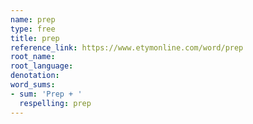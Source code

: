 ```yaml
---
name: prep
type: free
title: prep
reference_link: https://www.etymonline.com/word/prep
root_name: 
root_language: 
denotation: 
word_sums:
- sum: 'Prep + '
  respelling: prep
---
```

